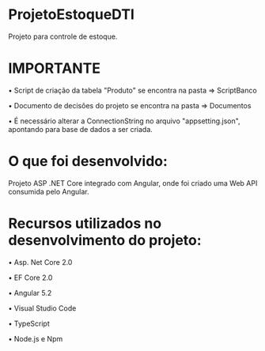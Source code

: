 # ProjetoEstoqueDTI
Projeto para controle de estoque.

# IMPORTANTE

•	Script de criação da tabela "Produto" se encontra na pasta => ScriptBanco

•	Documento de decisões do projeto se encontra na pasta => Documentos

•	É necessário alterar a ConnectionString no arquivo "appsetting.json", apontando para base de dados a ser criada.

# O que foi desenvolvido:

Projeto ASP .NET Core integrado com Angular, onde foi criado uma Web API consumida pelo Angular.

# Recursos utilizados no desenvolvimento do projeto:

  •	Asp. Net Core 2.0

  •	EF Core 2.0

  •	Angular 5.2

  •	Visual Studio Code

  •	TypeScript

  •	Node.js e Npm
